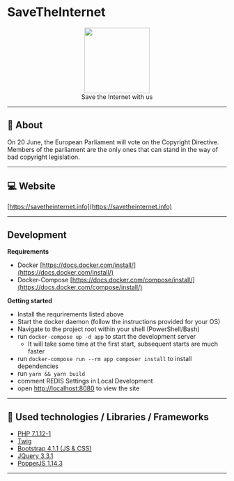 # SaveTheInternet

<p align="center">
<img height="150" width="auto" src="https://i.imgur.com/SXC70FD.png" /><br>
Save the Internet with us
</p>

<hr>

## :pushpin: About 

On 20 June, the European Parliament will vote on the Copyright Directive. <br>
Members of the parliament are the only ones that can stand in the way of bad copyright legislation.

<hr>

## :computer: Website 

[https://savetheinternet.info](https://savetheinternet.info)

<hr>


## Development

**Requirements**
- Docker [https://docs.docker.com/install/](https://docs.docker.com/install/)
- Docker-Compose [https://docs.docker.com/compose/install/](https://docs.docker.com/compose/install/)

**Getting started**

- Install the requrirements listed above
- Start the docker daemon (follow the instructions provided for your OS)
- Navigate to the project root within your shell (PowerShell/Bash)
- run `docker-compose up -d app` to start the development server
    - It will take some time at the first start, subsequent starts are much faster
- run `docker-compose run --rm app composer install` to install dependencies
- run `yarn && yarn build`
- comment REDIS Settings in Local Development
- open [http://localhost:8080](http://localhost:8080) to view the site

<hr>

## :wrench: Used technologies / Libraries / Frameworks

- [PHP 7.1.12-1](http://www.php.net/)
- [Twig](https://twig.symfony.com/)
- [Bootstrap 4.1.1 (JS & CSS)](https://getbootstrap.com/)
- [JQuery 3.3.1](https://jquery.com/)
- [PopperJS 1.14.3](https://popper.js.org/)

<hr>

